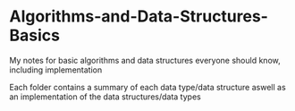 # Algorithms-and-Data-Structures-Basics
My notes for basic algorithms and data structures everyone should know, including implementation

Each folder contains a summary of each data type/data structure aswell as an implementation of the data structures/data types
